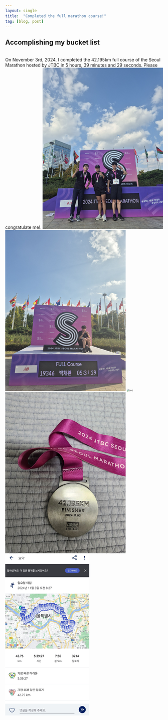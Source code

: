 ```yaml
---
layout: single
title:  "Completed the full marathon course!"
tag: [blog, post]
---
```

## Accomplishing my bucket list
<br>
On November 3rd, 2024, I completed the 42.195km full course of the Seoul Marathon hosted by JTBC in 5 hours, 39 minutes and 29 seconds. Please congratulate me!. 

<img src="/assets/new_images/news4.jpg" alt="avc" style="zoom:50%;" />

<img src="/assets/new_images/marathon2.jpg" alt="avc" style="zoom:50%;" />

<img src="/assets/new_images/marathon1.jpg" alt="avc" style="zoom:50%;" />

<img src="/assets/new_images/marathon4.jpg" alt="avc" style="zoom:50%;" />

<img src="/assets/new_images/marathon3.jpg" alt="avc" style="zoom:50%;" />
